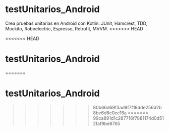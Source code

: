 # testUnitarios_Android
Crea pruebas unitarias en Android con Kotlin: JUnit, Hamcrest, TDD, Mockito, Roboelectric, Espresso, Retrofit, MVVM.
<<<<<<< HEAD

<<<<<<< HEAD
# testUnitarios_Android
=======
# testUnitarios_Android
>>>>>>> 80b66d69f3ad9f7f19dde256d2b8be6d8c0ec16a
=======
>>>>>>> 99ca891d1c287716f7881174d0d512faf9be8765
